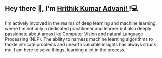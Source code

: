 ## Hey there 👋, I'm <a href="https://www.linkedin.com/in/hrithik-k-586967141/"> Hrithik Kumar Advani! </a>  !:computer:

I'm actively involved in the realms of deep learning and machine learning, where I'm not only a dedicated practitioner and learner but also deeply passionate about areas like Computer Vision and natural Language Processing (NLP). The ability to harness machine learning algorithms to tackle intricate problems and unearth valuable insights has always struck me. I am here to solve things, learning a lot in the process.




